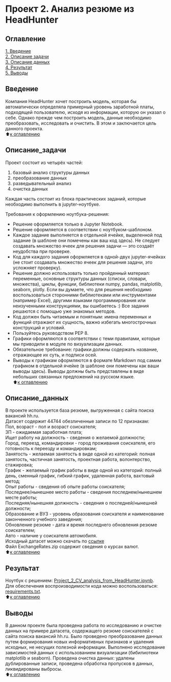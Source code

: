 # Проект 2. Анализ резюме из HeadHunter</center> 

## Оглавление

[1. Введение](https://github.com/costaM705/sf_data_science/tree/main/project_2/README.md#Введение)   
[2. Описание задачи](https://github.com/costaM705/sf_data_science/tree/main/project_2/README.md#Описание_задачи)   
[3. Описание данных](https://github.com/costaM705/sf_data_science/tree/main/project_2/README.md#Описание_данных)         
[4. Результат](https://github.com/costaM705/sf_data_science/tree/main/project_2/README.md#Результат)          
[5. Выводы](https://github.com/costaM705/sf_data_science/tree/main/project_2/README.md#Выводы)       


## Введение

 Компания HeadHunter хочет построить модель, которая бы автоматически определяла примерный уровень заработной платы, подходящей пользователю, исходя из информации, которую он указал о себе. Однако прежде чем построить модель, данные необходимо преобразовать, исследовать и очистить. В этом и заключается цель данного проекта.     
 :arrow_up:[к оглавлению](https://github.com/costaM705/sf_data_science/tree/main/project_2/README.md#Оглавление)      


## Описание_задачи

Проект состоит из четырёх частей:<br/>

1. базовый анализ структуры данных<br/>
2. преобразование данных<br/>
3. разведывательный анализ<br/>
4. очистка данных<br/>

Каждая часть состоит из блока практических заданий, которые необходимо выполнить в jupyter-ноутбуке.<br/>     

Требования к оформлению ноутбука-решения:
* Решение оформляется только в Jupyter Notebook.
* Решение оформляется в соответствии с ноутбуком-шаблоном.
* Каждое задание выполняется в отдельной ячейке, выделенной под задание (в шаблоне они помечены как ваш код здесь). Не следует создавать множество ячеек для решения задачи — это создаёт неудобства при проверке.
* Код для каждого задания оформляется в одной-двух jupyter-ячейках (не стоит создавать множество ячеек для решения задачи, это усложняет проверку).
* Решение должно использовать только пройденный материал: переменные, основные структуры данных (списки, словари, множества), циклы, функции, библиотеки numpy, pandas, matplotlib, seaborn, plotly. Если вы думаете, что для решения необходимо воспользоваться сторонними библиотеками или инструментами (например Excel), другими языками программирования или неизученными конструкциями, вы ошибаетесь :) Все задания решаются с помощью уже знакомых методов.
* Код должен быть читаемым и понятным: имена переменных и функций отражают их сущность, важно избегать многострочных конструкций и условий.
* Пользуйтесь руководством PEP 8.
* Графики оформляются в соответствии с теми правилами, которые мы приводили в модуле по визуализации данных.
* Обязательное требование: графики должны содержать название, отражающее их суть, и подписи осей.
* Выводы к графикам оформляются в формате Markdown под самим графиком в отдельной ячейке (в шаблоне они помечены как ваши выводы здесь). Выводы должны быть представлены в виде небольших связанных предложений на русском языке.        
:arrow_up:[к оглавлению](https://github.com/costaM705/sf_data_science/tree/main/project_2/README.md#Оглавление)      


## Описание_данных

В проекте используется база резюме, выгруженная с сайта поиска вакансий hh.ru.        
Датасет содержит 44744 обезличенные записи по 12 признакам:                     
Пол, возраст - пол и возраст соискателя;                    
ЗП - ожидаемая заработная плата;                                      
Ищет работу на должность - сведения о желаемой должности;                 
Город, переезд, командировки - город проживания соискателя, его готовность к переезду и командировкам;              
Занятость - желаемая занятость в виде одной из категорий: полная занятость, частичная занятость, проектная работа, волонтерство, стажировка;                    
График - желаемый график работы в виде одной из категорий: полный день, сменный график, гибкий график, удаленная работа, вахтовый метод;                           
Опыт работы - сведения об опыте работы соискателя;             
Последнее/нынешнее место работы - сведения последнем/нынешнем месте работы;              
Последняя/нынешняя должность - сведения о последней/нынешней должности;             
Образование и ВУЗ - уровень образования соискателя и наименование законченного учебного заведения;               
Обновление резюме - дата и время последнего обновления резюме соискателем;             
Авто - наличие у соискателя автомобиля.             
Исходный датасет можно скачать по [ссылке](https://drive.google.com/file/d/1ikA_Ht45fXD2w5dWZ9sGTSRl-UNeCVub/view?usp=share_link)     
Файл ExchangeRates.zip содержит сведения о курсах валют.           
:arrow_up:[к оглавлению](https://github.com/costaM705/sf_data_science/tree/main/project_2/README.md#Оглавление)        


## Результат

Ноутбук с решением: [Project_2_CV_analysis_from_HeadHunter.ipynb](https://github.com/costaM705/sf_data_science/blob/main/project_2/Project_2_CV_analysis_from_HeadHunter.ipynb).      
Для обеспечения воспроизводимости кода можно воспользоваться: [requirements.txt](https://github.com/costaM705/sf_data_science/tree/main/project_2/requirements.txt).                
:arrow_up:[к оглавлению](https://github.com/costaM705/sf_data_science/tree/main/project_2/README.md#Оглавление)         


## Выводы

В данном проекте была проведена работа по исследованию и очистке данных на примере датасета, содержащего резюме соискателей с сайта поиска вакансий hh.ru.
Было проведено преобразование данных путем формирования новых информативных признаков и удаления исходных, не несущих полезной информации. Выполнено исследование зависимостей данных с использованием визуализации (бибилиотеки matplotlib и seaborn). Проведена очистка данных: удалены дублированные записи, проведена обработка пропусков в данных, ликвидированы выбросы.                       
:arrow_up:[к оглавлению](https://github.com/costaM705/sf_data_science/tree/main/project_2/README.md#Оглавление)   



